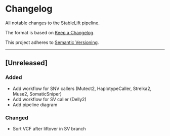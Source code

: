 # Changelog
All notable changes to the StableLift pipeline.

The format is based on [Keep a Changelog](https://keepachangelog.com/en/1.0.0/).

This project adheres to [Semantic Versioning](https://semver.org/spec/v2.0.0.html).

---

## [Unreleased]

### Added

- Add workflow for SNV callers (Mutect2, HaplotypeCaller, Strelka2, Muse2, SomaticSniper)
- Add workflow for SV caller (Delly2)
- Add pipeline diagram

### Changed

- Sort VCF after liftover in SV branch
